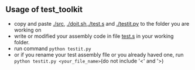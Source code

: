 ## Usage of test_toolkit
- copy and paste [./src](./src), [./doit.sh](./doit.sh),[./test.s](./test.s) and [./testit.py](./testit.py) to the folder you are working on
- write or modified your assembly code in file [test.s](test.s) in your working folder.
- run command `python testit.py`
- or if you rename your test assembly flle or you already
haved one, run `python testit.py <your_file_name>`(do not include '<' and '>)
